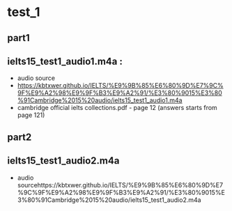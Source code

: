 # test_1

## part1
## ielts15_test1_audio1.m4a :

- audio source
- https://kbtxwer.github.io/IELTS/%E9%9B%85%E6%80%9D%E7%9C%9F%E9%A2%98%E9%9F%B3%E9%A2%91/%E3%80%9015%E3%80%91Cambridge%2015%20audio/ielts15_test1_audio1.m4a
- cambridge official ielts collections.pdf - page 12 (answers starts from page 121)

## part2
## ielts15_test1_audio2.m4a
- audio sourcehttps://kbtxwer.github.io/IELTS/%E9%9B%85%E6%80%9D%E7%9C%9F%E9%A2%98%E9%9F%B3%E9%A2%91/%E3%80%9015%E3%80%91Cambridge%2015%20audio/ielts15_test1_audio2.m4a

